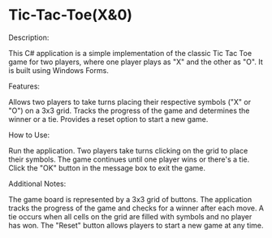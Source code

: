 # Tic-Tac-Toe(X&0)

Description:

This C# application is a simple implementation of the classic Tic Tac Toe game for two players, where one player plays as "X" and the other as "O". It is built using Windows Forms.

Features:

Allows two players to take turns placing their respective symbols ("X" or "O") on a 3x3 grid.
Tracks the progress of the game and determines the winner or a tie.
Provides a reset option to start a new game.

How to Use: 

Run the application.
Two players take turns clicking on the grid to place their symbols.
The game continues until one player wins or there's a tie.
Click the "OK" button in the message box to exit the game.

Additional Notes:

The game board is represented by a 3x3 grid of buttons.
The application tracks the progress of the game and checks for a winner after each move.
A tie occurs when all cells on the grid are filled with symbols and no player has won.
The "Reset" button allows players to start a new game at any time.
